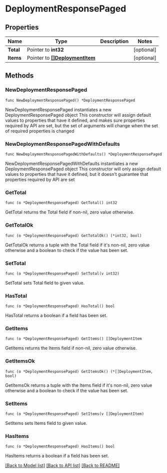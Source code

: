 # DeploymentResponsePaged

## Properties

Name | Type | Description | Notes
------------ | ------------- | ------------- | -------------
**Total** | Pointer to **int32** |  | [optional] 
**Items** | Pointer to [**[]DeploymentItem**](DeploymentItem.md) |  | [optional] 

## Methods

### NewDeploymentResponsePaged

`func NewDeploymentResponsePaged() *DeploymentResponsePaged`

NewDeploymentResponsePaged instantiates a new DeploymentResponsePaged object
This constructor will assign default values to properties that have it defined,
and makes sure properties required by API are set, but the set of arguments
will change when the set of required properties is changed

### NewDeploymentResponsePagedWithDefaults

`func NewDeploymentResponsePagedWithDefaults() *DeploymentResponsePaged`

NewDeploymentResponsePagedWithDefaults instantiates a new DeploymentResponsePaged object
This constructor will only assign default values to properties that have it defined,
but it doesn't guarantee that properties required by API are set

### GetTotal

`func (o *DeploymentResponsePaged) GetTotal() int32`

GetTotal returns the Total field if non-nil, zero value otherwise.

### GetTotalOk

`func (o *DeploymentResponsePaged) GetTotalOk() (*int32, bool)`

GetTotalOk returns a tuple with the Total field if it's non-nil, zero value otherwise
and a boolean to check if the value has been set.

### SetTotal

`func (o *DeploymentResponsePaged) SetTotal(v int32)`

SetTotal sets Total field to given value.

### HasTotal

`func (o *DeploymentResponsePaged) HasTotal() bool`

HasTotal returns a boolean if a field has been set.

### GetItems

`func (o *DeploymentResponsePaged) GetItems() []DeploymentItem`

GetItems returns the Items field if non-nil, zero value otherwise.

### GetItemsOk

`func (o *DeploymentResponsePaged) GetItemsOk() (*[]DeploymentItem, bool)`

GetItemsOk returns a tuple with the Items field if it's non-nil, zero value otherwise
and a boolean to check if the value has been set.

### SetItems

`func (o *DeploymentResponsePaged) SetItems(v []DeploymentItem)`

SetItems sets Items field to given value.

### HasItems

`func (o *DeploymentResponsePaged) HasItems() bool`

HasItems returns a boolean if a field has been set.


[[Back to Model list]](../README.md#documentation-for-models) [[Back to API list]](../README.md#documentation-for-api-endpoints) [[Back to README]](../README.md)


